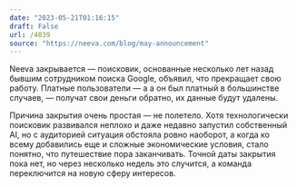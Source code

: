 ```yaml
---
date: "2023-05-21T01:16:15"
draft: False
url: /4039
source: "https://neeva.com/blog/may-announcement"
---
```


Neeva закрывается — поисковик, основанные несколько лет назад бывшим сотрудником поиска Google, объявил, что прекращает свою работу. Платные пользователи — а а он был платный в большинстве случаев, — получат свои деньги обратно, их данные будут удалены.

Причина закрытия очень простая — не полетело. Хотя технологически поисковик развивался неплохо и даже недавно запустил собственный AI, но с аудиторией ситуация обстояла ровно наоборот, а когда ко всему добавились еще и сложные экономические условия, стало понятно, что путешествие пора заканчивать. Точной даты закрытия пока нет, но через несколько недель это случится, а команда переключится на новую сферу интересов.
